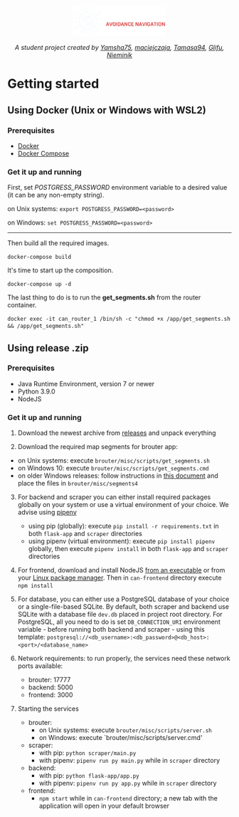 <p align="center">
  <img src="/can-frontend/public/images/logo.png" width="210" height="68">
</p>

<p align="center">
  <em>
    A student project created by 
    <a href="https://github.com/Yamsha75">Yamsha75</a>,
    <a href="https://github.com/maciejczaja">maciejczaja</a>,
    <a href="https://github.com/Tamasa94">Tamasa94</a>,
    <a href="https://github.com/Glifu">Glifu</a>,
    <a href="https://github.com/Nieminik">Nieminik</a>
  </em>
</p>

# Getting started

## Using Docker (Unix or Windows with WSL2)

### Prerequisites
* [Docker](https://docs.docker.com/get-docker/)
* [Docker Compose](https://docs.docker.com/compose/install/)

### Get it up and running
First, set *POSTGRESS_PASSWORD* environment variable to a desired value (it can be any non-empty string).

on Unix systems: `export POSTGRESS_PASSWORD=<password>` 

on Windows: `set POSTGRESS_PASSWORD=<password>`

<hr />

Then build all the required images.

```
docker-compose build
```


It's time to start up the composition. 

```
docker-compose up -d
```

The last thing to do is to run the **get_segments.sh** from the router container.


```
docker exec -it can_router_1 /bin/sh -c "chmod +x /app/get_segments.sh && /app/get_segments.sh"
```

## Using release .zip

### Prerequisites

* Java Runtime Environment, version 7 or newer
* Python 3.9.0
* NodeJS

### Get it up and running


1. Download the newest archive from [releases](https://github.com/CAN-Group/can/releases) and unpack everything

2. Download the required map segments for brouter app:

  - on Unix systems: execute `brouter/misc/scripts/get_segments.sh`
  - on Windows 10: execute `brouter/misc/scripts/get_segments.cmd`
  - on older Windows releases: follow instructions in [this document](https://github.com/CAN-Group/can/blob/master/docs/segments.md) and place the files in `brouter/misc/segments4`

3. For backend and scraper you can either install required packages globally on your system or use a virtual environment of your choice. We advise using [pipenv](https://pypi.org/project/pipenv/)

    - using pip (globally): execute `pip install -r requirements.txt` in both `flask-app` and `scraper` directories
    - using pipenv (virtual environment): execute `pip install pipenv` globally, then execute `pipenv install` in both `flask-app` and `scraper` directories

4. For frontend, download and install NodeJS [from an executable](https://nodejs.org/en/download/) or from your [Linux package manager](https://nodejs.org/en/download/package-manager/). Then in `can-frontend` directory execute `npm install`

5. For database, you can either use a PostgreSQL database of your choice or a single-file-based SQLite. By default, both scraper and backend use SQLite with a database file `dev.db` placed in project root directory. For PostgreSQL, all you need to do is set `DB_CONNECTION_URI` environment variable - before running both backend and scraper - using this template: `postgresql://<db_username>:<db_password>@<db_host>:<port>/<database_name>`

6. Network requirements: to run properly, the services need these network ports available:
    - brouter: 17777
    - backend: 5000
    - frontend: 3000
    
7. Starting the services

    - brouter:
      - on Unix systems: execute `brouter/misc/scripts/server.sh`
      - on Windows: execute `brouter/misc/scripts/server.cmd'
    - scraper:
      - with pip: `python scraper/main.py`
      - with pipenv: `pipenv run py main.py` while in `scraper` directory
    - backend:
      - with pip: `python flask-app/app.py`
      - with pipenv: `pipenv run py app.py` while in `scraper` directory
    - frontend:
      - `npm start` while in `can-frontend` directory; a new tab with the application will open in your default browser

    
